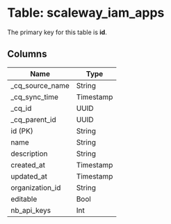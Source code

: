 # Table: scaleway_iam_apps

The primary key for this table is **id**.

## Columns

| Name          | Type          |
| ------------- | ------------- |
|_cq_source_name|String|
|_cq_sync_time|Timestamp|
|_cq_id|UUID|
|_cq_parent_id|UUID|
|id (PK)|String|
|name|String|
|description|String|
|created_at|Timestamp|
|updated_at|Timestamp|
|organization_id|String|
|editable|Bool|
|nb_api_keys|Int|